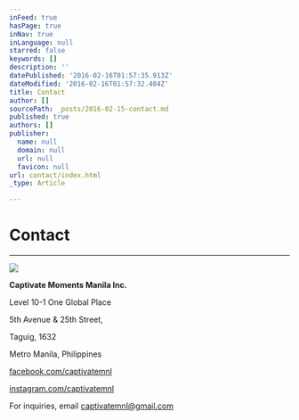 ```yaml
---
inFeed: true
hasPage: true
inNav: true
inLanguage: null
starred: false
keywords: []
description: ''
datePublished: '2016-02-16T01:57:35.913Z'
dateModified: '2016-02-16T01:57:32.484Z'
title: Contact
author: []
sourcePath: _posts/2016-02-15-contact.md
published: true
authors: []
publisher:
  name: null
  domain: null
  url: null
  favicon: null
url: contact/index.html
_type: Article

---
```

# Contact

****
![](https://s3-us-west-2.amazonaws.com/the-grid-img/p/713eb0ad5d2da464a8543664a5363a55c0ab1976.jpg)

**Captivate Moments Manila Inc.**

Level 10-1 One Global Place 

5th Avenue & 25th Street, 

Taguig, 1632 

Metro Manila, Philippines

[facebook.com/captivatemnl][0]

[instagram.com/captivatemnl][1]

For inquiries, email captivatemnl@gmail.com

[0]: facebook.com/captivatemnl
[1]: instagram.com/captivatemnl